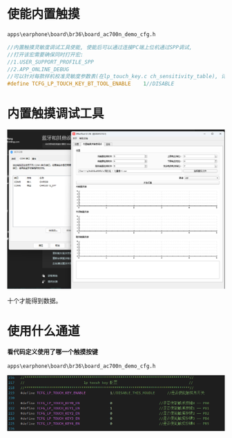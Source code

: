# 使能内置触摸

`apps\earphone\board\br36\board_ac700n_demo_cfg.h`

```c
//内置触摸灵敏度调试工具使能, 使能后可以通过连接PC端上位机通过SPP调试,
//打开该宏需要确保同时打开宏:
//1.USER_SUPPORT_PROFILE_SPP
//2.APP_ONLINE_DEBUG
//可以针对每款样机校准灵敏度参数表(在lp_touch_key.c ch_sensitivity_table), 详细使用方法请参考《低功耗内置触摸介绍》文档.
#define TCFG_LP_TOUCH_KEY_BT_TOOL_ENABLE 	1//DISABLE
```

# 内置触摸调试工具

![image-20250625200507562](./测试触摸数据.assets/image-20250625200507562.png)

十个才能得到数据。

# 使用什么通道

**看代码定义使用了哪一个触摸按键**

`apps\earphone\board\br36\board_ac700n_demo_cfg.h`

![image-20250625200944413](./测试触摸数据.assets/image-20250625200944413.png)

